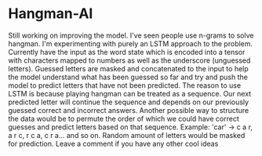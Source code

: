 # Hangman-AI

Still working on improving the model. I've seen people use n-grams to solve hangman. I'm experimenting with purely an LSTM approach to the problem. Currently have the input as the word state which is encoded into a tensor with characters mapped to numbers as well as the underscore (unguessed letters). Guessed letters are masked and concatenated to the input to help the model understand what has been guessed so far and try and push the model to predict letters that have not been predicted. The reason to use LSTM is because playing hangman can be treated as a sequence. Our next predicted letter will continue the sequence and depends on our previously guessed correct and incorrect answers. Another possible way to structure the data would be to permute the order of which we could have correct guesses and predict letters based on that sequence. Example: 'car' -> c a r, a r c, r c a, c r a... and so on. Random amount of letters would be masked for prediction. Leave a comment if you have any other cool ideas

